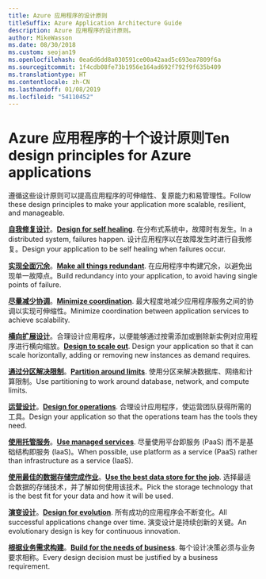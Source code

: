 ```yaml
---
title: Azure 应用程序的设计原则
titleSuffix: Azure Application Architecture Guide
description: Azure 应用程序的设计原则。
author: MikeWasson
ms.date: 08/30/2018
ms.custom: seojan19
ms.openlocfilehash: 0ea6d6dd8a030591ce00a42aad5c693ea7809f6a
ms.sourcegitcommit: 1f4cdb08fe73b1956e164ad692f792f9f635b409
ms.translationtype: HT
ms.contentlocale: zh-CN
ms.lasthandoff: 01/08/2019
ms.locfileid: "54110452"
---
```

# <a name="ten-design-principles-for-azure-applications"></a><span data-ttu-id="b3c52-103">Azure 应用程序的十个设计原则</span><span class="sxs-lookup"><span data-stu-id="b3c52-103">Ten design principles for Azure applications</span></span>

<span data-ttu-id="b3c52-104">遵循这些设计原则可以提高应用程序的可伸缩性、复原能力和易管理性。</span><span class="sxs-lookup"><span data-stu-id="b3c52-104">Follow these design principles to make your application more scalable, resilient, and manageable.</span></span>

<span data-ttu-id="b3c52-105">**[自我修复设计](self-healing.md)**。</span><span class="sxs-lookup"><span data-stu-id="b3c52-105">**[Design for self healing](self-healing.md)**.</span></span> <span data-ttu-id="b3c52-106">在分布式系统中，故障时有发生。</span><span class="sxs-lookup"><span data-stu-id="b3c52-106">In a distributed system, failures happen.</span></span> <span data-ttu-id="b3c52-107">设计应用程序以在故障发生时进行自我修复。</span><span class="sxs-lookup"><span data-stu-id="b3c52-107">Design your application to be self healing when failures occur.</span></span>

<span data-ttu-id="b3c52-108">**[实现全面冗余](redundancy.md)**。</span><span class="sxs-lookup"><span data-stu-id="b3c52-108">**[Make all things redundant](redundancy.md)**.</span></span> <span data-ttu-id="b3c52-109">在应用程序中构建冗余，以避免出现单一故障点。</span><span class="sxs-lookup"><span data-stu-id="b3c52-109">Build redundancy into your application, to avoid having single points of failure.</span></span>

<span data-ttu-id="b3c52-110">**[尽量减少协调](minimize-coordination.md)**。</span><span class="sxs-lookup"><span data-stu-id="b3c52-110">**[Minimize coordination](minimize-coordination.md)**.</span></span> <span data-ttu-id="b3c52-111">最大程度地减少应用程序服务之间的协调以实现可伸缩性。</span><span class="sxs-lookup"><span data-stu-id="b3c52-111">Minimize coordination between application services to achieve scalability.</span></span>

<span data-ttu-id="b3c52-112">**[横向扩展设计](scale-out.md)**。合理设计应用程序，以便能够通过按需添加或删除新实例对应用程序进行横向缩放。</span><span class="sxs-lookup"><span data-stu-id="b3c52-112">**[Design to scale out](scale-out.md)**. Design your application so that it can scale horizontally, adding or removing new instances as demand requires.</span></span>

<span data-ttu-id="b3c52-113">**[通过分区解决限制](partition.md)**。</span><span class="sxs-lookup"><span data-stu-id="b3c52-113">**[Partition around limits](partition.md)**.</span></span> <span data-ttu-id="b3c52-114">使用分区来解决数据库、网络和计算限制。</span><span class="sxs-lookup"><span data-stu-id="b3c52-114">Use partitioning to work around database, network, and compute limits.</span></span>

<span data-ttu-id="b3c52-115">**[运营设计](design-for-operations.md)**。</span><span class="sxs-lookup"><span data-stu-id="b3c52-115">**[Design for operations](design-for-operations.md)**.</span></span> <span data-ttu-id="b3c52-116">合理设计应用程序，使运营团队获得所需的工具。</span><span class="sxs-lookup"><span data-stu-id="b3c52-116">Design your application so that the operations team has the tools they need.</span></span>

<span data-ttu-id="b3c52-117">**[使用托管服务](managed-services.md)**。</span><span class="sxs-lookup"><span data-stu-id="b3c52-117">**[Use managed services](managed-services.md)**.</span></span> <span data-ttu-id="b3c52-118">尽量使用平台即服务 (PaaS) 而不是基础结构即服务 (IaaS)。</span><span class="sxs-lookup"><span data-stu-id="b3c52-118">When possible, use platform as a service (PaaS) rather than infrastructure as a service (IaaS).</span></span>

<span data-ttu-id="b3c52-119">**[使用最佳的数据存储完成作业](use-the-best-data-store.md)**。</span><span class="sxs-lookup"><span data-stu-id="b3c52-119">**[Use the best data store for the job](use-the-best-data-store.md)**.</span></span> <span data-ttu-id="b3c52-120">选择最适合数据的存储技术，并了解如何使用该技术。</span><span class="sxs-lookup"><span data-stu-id="b3c52-120">Pick the storage technology that is the best fit for your data and how it will be used.</span></span>

<span data-ttu-id="b3c52-121">**[演变设计](design-for-evolution.md)**。</span><span class="sxs-lookup"><span data-stu-id="b3c52-121">**[Design for evolution](design-for-evolution.md)**.</span></span> <span data-ttu-id="b3c52-122">所有成功的应用程序会不断变化。</span><span class="sxs-lookup"><span data-stu-id="b3c52-122">All successful applications change over time.</span></span> <span data-ttu-id="b3c52-123">演变设计是持续创新的关键。</span><span class="sxs-lookup"><span data-stu-id="b3c52-123">An evolutionary design is key for continuous innovation.</span></span>

<span data-ttu-id="b3c52-124">**[根据业务需求构建](build-for-business.md)**。</span><span class="sxs-lookup"><span data-stu-id="b3c52-124">**[Build for the needs of business](build-for-business.md)**.</span></span> <span data-ttu-id="b3c52-125">每个设计决策必须与业务要求相称。</span><span class="sxs-lookup"><span data-stu-id="b3c52-125">Every design decision must be justified by a business requirement.</span></span>
